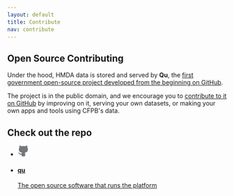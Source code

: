 ```yaml
---
layout: default
title: Contribute
nav: contribute
---
```


## Open Source Contributing

Under the hood, HMDA data is stored and served by **Qu**, the [first government open-source project developed from the beginning on GitHub](http://cfpb.github.io/qu/).

The project is in the public domain, and we encourage you to [contribute to it on GitHub](http://github.com/cfpb/qu) by improving on it, serving your own datasets, or making your own apps and tools using CFPB's data.

## Check out the repo

<ul class="repo-list">
  <li class="list-icon">
    <p class="image-wrap">
      <img src="static/img/octocat.png" width="25px" title="Github">
    </p>
  </li>
  <li>
    <a href="https://github.com/cfpb">
      <h4>qu</h4>
      <p>The open source software that runs the platform</p>
    </a>
  </li>
</ul>

